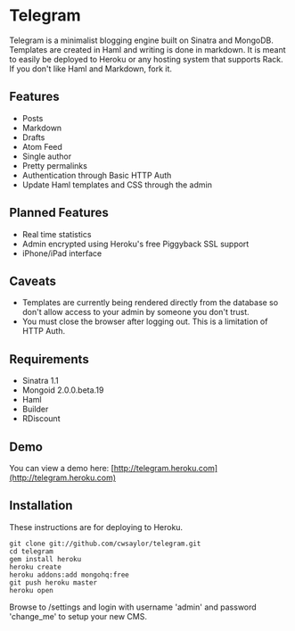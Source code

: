 Telegram
========

Telegram is a minimalist blogging engine built on Sinatra and MongoDB.
Templates are created in Haml and writing is done in markdown.
It is meant to easily be deployed to Heroku or any hosting system that 
supports Rack. If you don't like Haml and Markdown, fork it.

Features
--------
* Posts
* Markdown
* Drafts
* Atom Feed
* Single author
* Pretty permalinks
* Authentication through Basic HTTP Auth
* Update Haml templates and CSS through the admin

Planned Features
----------------
* Real time statistics
* Admin encrypted using Heroku's free Piggyback SSL support
* iPhone/iPad interface

Caveats
-------
* Templates are currently being rendered directly from the database so don't allow access to your admin by someone you don't trust.
* You must close the browser after logging out. This is a limitation of HTTP Auth.

Requirements
------------

* Sinatra 1.1
* Mongoid 2.0.0.beta.19
* Haml
* Builder
* RDiscount

Demo
----
You can view a demo here:
[http://telegram.heroku.com](http://telegram.heroku.com)


Installation
------------
These instructions are for deploying to Heroku.

    git clone git://github.com/cwsaylor/telegram.git
    cd telegram
    gem install heroku
    heroku create
    heroku addons:add mongohq:free
    git push heroku master
    heroku open
    
Browse to /settings and login with username 'admin' and password 'change_me' to setup your new CMS. 
